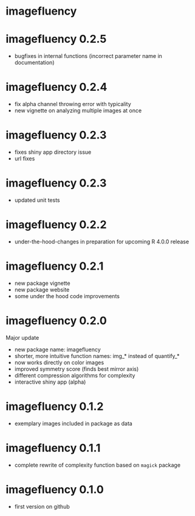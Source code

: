 # imagefluency

# imagefluency 0.2.5

* bugfixes in internal functions (incorrect parameter name in documentation)

# imagefluency 0.2.4

* fix alpha channel throwing error with typicality
* new vignette on analyzing multiple images at once

# imagefluency 0.2.3

* fixes shiny app directory issue
* url fixes

# imagefluency 0.2.3

* updated unit tests

# imagefluency 0.2.2

* under-the-hood-changes in preparation for upcoming R 4.0.0 release

# imagefluency 0.2.1

* new package vignette
* new package website
* some under the hood code improvements

# imagefluency 0.2.0

Major update
* new package name: imagefluency
* shorter, more intuitive function names: img_* instead of quantify_*
* now works directly on color images
* improved symmetry score (finds best mirror axis)
* different compression algorithms for complexity
* interactive shiny app (alpha)

# imagefluency 0.1.2

* exemplary images included in package as data

# imagefluency 0.1.1

* complete rewrite of complexity function based on `magick` package

# imagefluency 0.1.0

* first version on github
